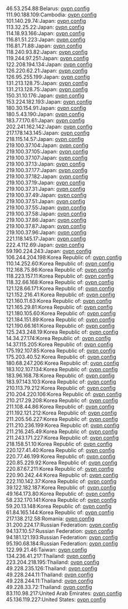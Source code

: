 46.53.254.88:Belarus: [ovpn config](vpn/46_53_254_88.ovpn)  
111.90.188.109:Cambodia: [ovpn config](vpn/111_90_188_109.ovpn)  
101.140.29.74:Japan: [ovpn config](vpn/101_140_29_74.ovpn)  
113.32.25.22:Japan: [ovpn config](vpn/113_32_25_22.ovpn)  
114.18.93.166:Japan: [ovpn config](vpn/114_18_93_166.ovpn)  
116.81.51.223:Japan: [ovpn config](vpn/116_81_51_223.ovpn)  
116.81.71.88:Japan: [ovpn config](vpn/116_81_71_88.ovpn)  
118.240.93.82:Japan: [ovpn config](vpn/118_240_93_82.ovpn)  
119.244.97.251:Japan: [ovpn config](vpn/119_244_97_251.ovpn)  
122.208.194.134:Japan: [ovpn config](vpn/122_208_194_134.ovpn)  
126.220.62.21:Japan: [ovpn config](vpn/126_220_62_21.ovpn)  
126.95.255.199:Japan: [ovpn config](vpn/126_95_255_199.ovpn)  
131.213.128.75:Japan: [ovpn config](vpn/131_213_128_75.ovpn)  
131.213.128.75:Japan: [ovpn config](vpn/131_213_128_75.ovpn)  
150.31.10.176:Japan: [ovpn config](vpn/150_31_10_176.ovpn)  
153.224.182.193:Japan: [ovpn config](vpn/153_224_182_193.ovpn)  
180.30.154.91:Japan: [ovpn config](vpn/180_30_154_91.ovpn)  
180.5.43.190:Japan: [ovpn config](vpn/180_5_43_190.ovpn)  
183.77.170.61:Japan: [ovpn config](vpn/183_77_170_61.ovpn)  
202.241.162.142:Japan: [ovpn config](vpn/202_241_162_142.ovpn)  
217.178.143.145:Japan: [ovpn config](vpn/217_178_143_145.ovpn)  
218.115.14.57:Japan: [ovpn config](vpn/218_115_14_57.ovpn)  
219.100.37.104:Japan: [ovpn config](vpn/219_100_37_104.ovpn)  
219.100.37.105:Japan: [ovpn config](vpn/219_100_37_105.ovpn)  
219.100.37.107:Japan: [ovpn config](vpn/219_100_37_107.ovpn)  
219.100.37.13:Japan: [ovpn config](vpn/219_100_37_13.ovpn)  
219.100.37.177:Japan: [ovpn config](vpn/219_100_37_177.ovpn)  
219.100.37.182:Japan: [ovpn config](vpn/219_100_37_182.ovpn)  
219.100.37.19:Japan: [ovpn config](vpn/219_100_37_19.ovpn)  
219.100.37.31:Japan: [ovpn config](vpn/219_100_37_31.ovpn)  
219.100.37.49:Japan: [ovpn config](vpn/219_100_37_49.ovpn)  
219.100.37.51:Japan: [ovpn config](vpn/219_100_37_51.ovpn)  
219.100.37.55:Japan: [ovpn config](vpn/219_100_37_55.ovpn)  
219.100.37.58:Japan: [ovpn config](vpn/219_100_37_58.ovpn)  
219.100.37.86:Japan: [ovpn config](vpn/219_100_37_86.ovpn)  
219.100.37.87:Japan: [ovpn config](vpn/219_100_37_87.ovpn)  
219.100.37.96:Japan: [ovpn config](vpn/219_100_37_96.ovpn)  
221.118.145.17:Japan: [ovpn config](vpn/221_118_145_17.ovpn)  
222.4.112.69:Japan: [ovpn config](vpn/222_4_112_69.ovpn)  
59.190.224.243:Japan: [ovpn config](vpn/59_190_224_243.ovpn)  
106.244.204.198:Korea Republic of: [ovpn config](vpn/106_244_204_198.ovpn)  
110.14.252.60:Korea Republic of: [ovpn config](vpn/110_14_252_60.ovpn)  
112.168.75.86:Korea Republic of: [ovpn config](vpn/112_168_75_86.ovpn)  
118.223.157.11:Korea Republic of: [ovpn config](vpn/118_223_157_11.ovpn)  
118.32.66.168:Korea Republic of: [ovpn config](vpn/118_32_66_168.ovpn)  
121.128.66.171:Korea Republic of: [ovpn config](vpn/121_128_66_171.ovpn)  
121.152.216.41:Korea Republic of: [ovpn config](vpn/121_152_216_41.ovpn)  
121.160.11.63:Korea Republic of: [ovpn config](vpn/121_160_11_63.ovpn)  
121.165.29.81:Korea Republic of: [ovpn config](vpn/121_165_29_81.ovpn)  
121.180.105.60:Korea Republic of: [ovpn config](vpn/121_180_105_60.ovpn)  
121.184.151.89:Korea Republic of: [ovpn config](vpn/121_184_151_89.ovpn)  
121.190.66.161:Korea Republic of: [ovpn config](vpn/121_190_66_161.ovpn)  
125.243.248.19:Korea Republic of: [ovpn config](vpn/125_243_248_19.ovpn)  
14.34.27.174:Korea Republic of: [ovpn config](vpn/14_34_27_174.ovpn)  
14.37.115.205:Korea Republic of: [ovpn config](vpn/14_37_115_205.ovpn)  
175.192.107.85:Korea Republic of: [ovpn config](vpn/175_192_107_85.ovpn)  
175.203.40.52:Korea Republic of: [ovpn config](vpn/175_203_40_52.ovpn)  
180.68.247.206:Korea Republic of: [ovpn config](vpn/180_68_247_206.ovpn)  
183.102.107.134:Korea Republic of: [ovpn config](vpn/183_102_107_134.ovpn)  
183.96.168.78:Korea Republic of: [ovpn config](vpn/183_96_168_78.ovpn)  
183.97.143.103:Korea Republic of: [ovpn config](vpn/183_97_143_103.ovpn)  
210.113.79.212:Korea Republic of: [ovpn config](vpn/210_113_79_212.ovpn)  
210.204.220.106:Korea Republic of: [ovpn config](vpn/210_204_220_106.ovpn)  
210.217.29.208:Korea Republic of: [ovpn config](vpn/210_217_29_208.ovpn)  
211.108.44.86:Korea Republic of: [ovpn config](vpn/211_108_44_86.ovpn)  
211.192.121.212:Korea Republic of: [ovpn config](vpn/211_192_121_212.ovpn)  
211.205.56.227:Korea Republic of: [ovpn config](vpn/211_205_56_227.ovpn)  
211.210.236.199:Korea Republic of: [ovpn config](vpn/211_210_236_199.ovpn)  
211.216.245.49:Korea Republic of: [ovpn config](vpn/211_216_245_49.ovpn)  
211.243.171.227:Korea Republic of: [ovpn config](vpn/211_243_171_227.ovpn)  
218.158.51.10:Korea Republic of: [ovpn config](vpn/218_158_51_10.ovpn)  
220.127.41.40:Korea Republic of: [ovpn config](vpn/220_127_41_40.ovpn)  
220.77.46.199:Korea Republic of: [ovpn config](vpn/220_77_46_199.ovpn)  
220.85.229.92:Korea Republic of: [ovpn config](vpn/220_85_229_92.ovpn)  
220.87.67.211:Korea Republic of: [ovpn config](vpn/220_87_67_211.ovpn)  
220.90.242.44:Korea Republic of: [ovpn config](vpn/220_90_242_44.ovpn)  
222.110.142.37:Korea Republic of: [ovpn config](vpn/222_110_142_37.ovpn)  
39.122.182.187:Korea Republic of: [ovpn config](vpn/39_122_182_187.ovpn)  
49.164.173.80:Korea Republic of: [ovpn config](vpn/49_164_173_80.ovpn)  
58.232.170.141:Korea Republic of: [ovpn config](vpn/58_232_170_141.ovpn)  
59.20.13.148:Korea Republic of: [ovpn config](vpn/59_20_13_148.ovpn)  
61.84.165.144:Korea Republic of: [ovpn config](vpn/61_84_165_144.ovpn)  
217.138.212.58:Romania: [ovpn config](vpn/217_138_212_58.ovpn)  
31.200.224.17:Russian Federation: [ovpn config](vpn/31_200_224_17.ovpn)  
94.137.10.57:Russian Federation: [ovpn config](vpn/94_137_10_57.ovpn)  
94.181.121.193:Russian Federation: [ovpn config](vpn/94_181_121_193.ovpn)  
95.190.68.184:Russian Federation: [ovpn config](vpn/95_190_68_184.ovpn)  
122.99.21.46:Taiwan: [ovpn config](vpn/122_99_21_46.ovpn)  
134.236.41.217:Thailand: [ovpn config](vpn/134_236_41_217.ovpn)  
223.204.218.195:Thailand: [ovpn config](vpn/223_204_218_195.ovpn)  
49.228.235.126:Thailand: [ovpn config](vpn/49_228_235_126.ovpn)  
49.228.244.11:Thailand: [ovpn config](vpn/49_228_244_11.ovpn)  
49.228.244.11:Thailand: [ovpn config](vpn/49_228_244_11.ovpn)  
49.228.33.72:Thailand: [ovpn config](vpn/49_228_33_72.ovpn)  
83.110.98.217:United Arab Emirates: [ovpn config](vpn/83_110_98_217.ovpn)  
45.136.119.227:United States: [ovpn config](vpn/45_136_119_227.ovpn)  
